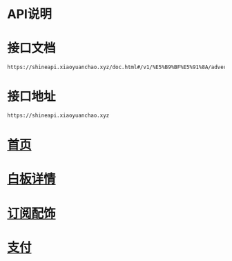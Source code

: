 # API说明

# 接口文档
```azure
https://shineapi.xiaoyuanchao.xyz/doc.html#/v1/%E5%B9%BF%E5%91%8A/advertiseList
```

# 接口地址

```angular2html
https://shineapi.xiaoyuanchao.xyz

```

# [首页](./dashboard.md)
# [白板详情](./blank_product_detail.md)
# [订阅配饰](./subscription_config.md)
# [支付](./pay.md)
